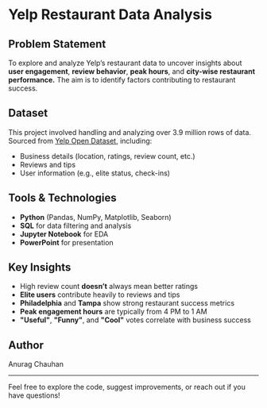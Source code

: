 # Yelp Restaurant Data Analysis

## Problem Statement  
To explore and analyze Yelp’s restaurant data to uncover insights about **user engagement**, **review behavior**, **peak hours**, and **city-wise restaurant performance.** The aim is to identify factors contributing to restaurant success.

## Dataset  
This project involved handling and analyzing over 3.9 million rows of data. </br>
Sourced from [Yelp Open Dataset](https://www.yelp.com/dataset), including:
- Business details (location, ratings, review count, etc.)
- Reviews and tips  
- User information (e.g., elite status, check-ins)

## Tools & Technologies  
- **Python** (Pandas, NumPy, Matplotlib, Seaborn)  
- **SQL** for data filtering and analysis  
- **Jupyter Notebook** for EDA  
- **PowerPoint** for presentation

## Key Insights  
- High review count **doesn’t** always mean better ratings  
- **Elite users** contribute heavily to reviews and tips  
- **Philadelphia** and **Tampa** show strong restaurant success metrics  
- **Peak engagement hours** are typically from 4 PM to 1 AM  
- **"Useful"**, **"Funny"**, and **"Cool"** votes correlate with business success

## Author  
Anurag Chauhan

---

Feel free to explore the code, suggest improvements, or reach out if you have questions!
